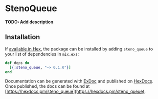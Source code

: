 # StenoQueue

**TODO: Add description**

## Installation

If [available in Hex](https://hex.pm/docs/publish), the package can be installed
by adding `steno_queue` to your list of dependencies in `mix.exs`:

```elixir
def deps do
  [{:steno_queue, "~> 0.1.0"}]
end
```

Documentation can be generated with [ExDoc](https://github.com/elixir-lang/ex_doc)
and published on [HexDocs](https://hexdocs.pm). Once published, the docs can
be found at [https://hexdocs.pm/steno_queue](https://hexdocs.pm/steno_queue).

